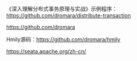 《深入理解分布式事务原理与实战》示例程序：https://github.com/dromara/distribute-transaction

https://github.com/dromara

Hmily源码：https://github.com/dromara/hmily

https://seata.apache.org/zh-cn/
